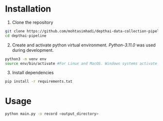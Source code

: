 # Installation
1. Clone the repository
```bash
git clone https://github.com/mohtasimhadi/depthai-data-collection-pipeline.git
cd depthai-pipeline
```
2. Create and activate python virtual environment. *Python-3.11.0* was used during development.
```bash
python3 -m venv env
source env/bin/activate #For Linux and MacOS. Windows systems activate python virtual env in a different way!
```

3. Install dependencies
```bash
pip install -r requirements.txt
```

# Usage

```bash
python main.py -o record <output_directory>
```
